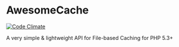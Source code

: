 # AwesomeCache
[![Code Climate](https://codeclimate.com/github/kabir-baidhya/AwesomeCache/badges/gpa.svg)](https://codeclimate.com/github/kabir-baidhya/AwesomeCache)

A very simple &amp; lightweight API for File-based Caching for PHP 5.3+
